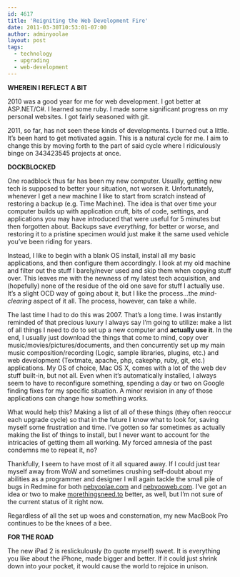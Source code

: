 ```yaml
---
id: 4617
title: 'Reigniting the Web Development Fire'
date: 2011-03-30T10:53:01-07:00
author: adminyoolae
layout: post
tags:
  - technology
  - upgrading
  - web-development
---
```

**WHEREIN I REFLECT A BIT**

2010 was a good year for me for web development. I got better at ASP.NET/C#. I learned some ruby. I made some significant progress on my personal websites. I got fairly seasoned with git.

2011, so far, has not seen these kinds of developments. I burned out a little. It&#8217;s been hard to get motivated again. This is a natural cycle for me. I aim to change this by moving forth to the part of said cycle where I ridiculously binge on 343423545 projects at once.

**DOCKBLOCKED**

One roadblock thus far has been my new computer. Usually, getting new tech is supposed to better your situation, not worsen it. Unfortunately, whenever I get a new machine I like to start from scratch instead of restoring a backup (e.g. Time Machine). The idea is that over time your computer builds up with application cruft, bits of code, settings, and applications you may have introduced that were useful for 5 minutes but then forgotten about. Backups save _everything_, for better or worse, and restoring it to a pristine specimen would just make it the same used vehicle you&#8217;ve been riding for years.

Instead, I like to begin with a blank OS install, install all my basic applications, and then configure them accordingly. I look at my old machine and filter out the stuff I barely/never used and skip them when copying stuff over. This leaves me with the newness of my latest tech acquisition, and (hopefully) none of the residue of the old one save for stuff I actually use. It&#8217;s a slight OCD way of going about it, but I like the process&#8230;the _mind-clearing_ aspect of it all. The process, however, can take a while.

The last time I had to do this was 2007. That&#8217;s a long time. I was instantly reminded of that precious luxury I always say I&#8217;m going to utilize: make a list of all things I need to do to set up a new computer and **actually use it**. In the end, I usually just download the things that come to mind, copy over music/movies/pictures/documents, and then concurrently set up my main music composition/recording (Logic, sample libraries, plugins, etc.) and web development (Textmate, apache, php, cakephp, ruby, git, etc.) applications. My OS of choice, Mac OS X, comes with a lot of the web dev stuff built-in, but not all. Even when it&#8217;s automatically installed, I always seem to have to reconfigure something, spending a day or two on Google finding fixes for my specific situation. A minor revision in any of those applications can change how something works.

What would help this? Making a list of all of these things (they often reoccur each upgrade cycle) so that in the future I know what to look for, saving myself some frustration and time. I&#8217;ve gotten so far sometimes as actually making the list of things to install, but I never want to account for the intricacies of getting them all working. My forced amnesia of the past condemns me to repeat it, no?

Thankfully, I seem to have most of it all squared away. If I could just tear myself away from WoW and sometimes crushing self-doubt about my abilities as a programmer and designer I will again tackle the small pile of bugs in Redmine for both [nebyoolae.com](http://nebyoolae.com) and [nebyooweb.com](http://nebyooweb.com). I&#8217;ve got an idea or two to make [morethingsneed.to](http://morethingsneed.to) better, as well, but I&#8217;m not sure of the current status of it right now.

Regardless of all the set up woes and consternation, my new MacBook Pro continues to be the knees of a bee.

**FOR THE ROAD**

The new iPad 2 is reslickulously (to quote myself) sweet. It is everything you like about the iPhone, made bigger and better. If it could just shrink down into your pocket, it would cause the world to rejoice in unison.
